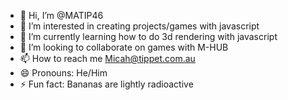 - 👋 Hi, I’m @MATIP46
- 👀 I’m interested in creating projects/games with javascript
- 🌱 I’m currently learning how to do 3d rendering with javascript
- 💞️ I’m looking to collaborate on games with M-HUB
- 📫 How to reach me Micah@tippet.com.au
- 😄 Pronouns: He/Him
- ⚡ Fun fact: Bananas are lightly radioactive

<!---
MATIP46/MATIP46 is a ✨ special ✨ repository because its `README.md` (this file) appears on your GitHub profile.
You can click the Preview link to take a look at your changes.
--->
